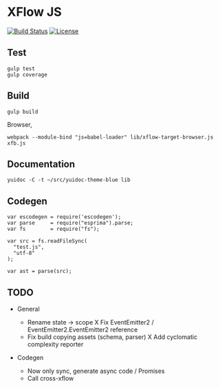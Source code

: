 # XFlow JS

[![Build Status](https://travis-ci.org/michiel/xflow-js.svg?branch=master)](https://travis-ci.org/michiel/xflow-js)
[![License](https://img.shields.io/badge/license-MIT-blue.svg)](https://raw.githubusercontent.com/michiel/xflow-js/master/LICENSE)

## Test

    gulp test
    gulp coverage

## Build

    gulp build

Browser,

    webpack --module-bind "js=babel-loader" lib/xflow-target-browser.js xfb.js

## Documentation

    yuidoc -C -t ~/src/yuidoc-theme-blue lib

## Codegen

    var escodegen = require('escodegen');
    var parse     = require("esprima").parse;
    var fs        = require("fs");

    var src = fs.readFileSync(
      "test.js",
      "utf-8"
    );

    var ast = parse(src);

## TODO

* General

  - Rename state -> scope
  X Fix EventEmitter2 / EventEmitter2.EventEmitter2 reference
  - Fix build copying assets (schema, parser)
  X Add cyclomatic complexity reporter

* Codegen

  - Now only sync, generate async code / Promises
  - Call cross-xflow



